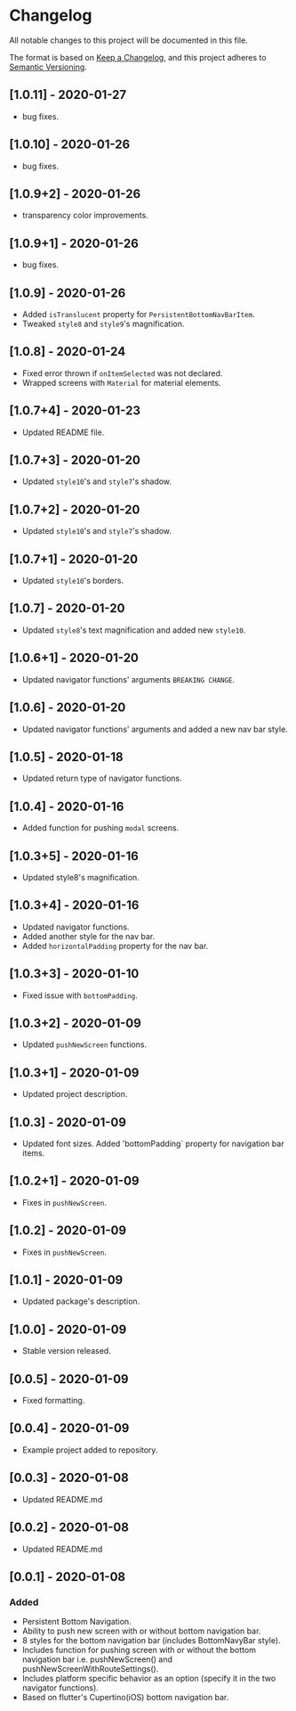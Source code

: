 # Changelog

All notable changes to this project will be documented in this file.

The format is based on [Keep a Changelog](https://keepachangelog.com/en/1.0.0/),
and this project adheres to [Semantic Versioning](https://semver.org/spec/v2.0.0.html).

## [1.0.11] - 2020-01-27

- bug fixes.

## [1.0.10] - 2020-01-26

- bug fixes.

## [1.0.9+2] - 2020-01-26

- transparency color improvements.

## [1.0.9+1] - 2020-01-26

- bug fixes.

## [1.0.9] - 2020-01-26

- Added `isTranslucent` property for `PersistentBottomNavBarItem`.
- Tweaked `style8` and `style9`'s magnification.

## [1.0.8] - 2020-01-24

- Fixed error thrown if `onItemSelected` was not declared.
- Wrapped screens with `Material` for material elements.

## [1.0.7+4] - 2020-01-23

- Updated README file.

## [1.0.7+3] - 2020-01-20

- Updated `style10`'s and `style7`'s shadow.

## [1.0.7+2] - 2020-01-20

- Updated `style10`'s and `style7`'s shadow.

## [1.0.7+1] - 2020-01-20

- Updated `style10`'s borders.

## [1.0.7] - 2020-01-20

- Updated `style8`'s text magnification and added new `style10`.

## [1.0.6+1] - 2020-01-20

- Updated navigator functions' arguments `BREAKING CHANGE`.

## [1.0.6] - 2020-01-20

- Updated navigator functions' arguments and added a new nav bar style.

## [1.0.5] - 2020-01-18

- Updated return type of navigator functions.

## [1.0.4] - 2020-01-16

- Added function for pushing `modal` screens.

## [1.0.3+5] - 2020-01-16

- Updated style8's magnification.

## [1.0.3+4] - 2020-01-16

- Updated navigator functions.
- Added another style for the nav bar.
- Added `horizontalPadding` property for the nav bar.

## [1.0.3+3] - 2020-01-10

- Fixed issue with `bottomPadding`.

## [1.0.3+2] - 2020-01-09

- Updated `pushNewScreen` functions.

## [1.0.3+1] - 2020-01-09

- Updated project description.

## [1.0.3] - 2020-01-09

- Updated font sizes. Added 'bottomPadding` property for navigation bar items.

## [1.0.2+1] - 2020-01-09

- Fixes in `pushNewScreen`.

## [1.0.2] - 2020-01-09

- Fixes in `pushNewScreen`.

## [1.0.1] - 2020-01-09

- Updated package's description.

## [1.0.0] - 2020-01-09

- Stable version released.

## [0.0.5] - 2020-01-09

- Fixed formatting.

## [0.0.4] - 2020-01-09

- Example project added to repository.

## [0.0.3] - 2020-01-08

- Updated README.md

## [0.0.2] - 2020-01-08

- Updated README.md

## [0.0.1] - 2020-01-08

### Added

- Persistent Bottom Navigation.
- Ability to push new screen with or without bottom navigation bar.
- 8 styles for the bottom navigation bar (includes BottomNavyBar style).
- Includes function for pushing screen with or without the bottom navigation bar i.e. pushNewScreen() and pushNewScreenWithRouteSettings().
- Includes platform specific behavior as an option (specify it in the two navigator functions).
- Based on flutter's Cupertino(iOS) bottom navigation bar.
